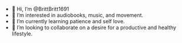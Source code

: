- 👋 Hi, I’m @BrittBritt1691
- 👀 I’m interested in audiobooks, music, and movement.
- 🌱 I’m currently learning patience and self love.
- 💞️ I’m looking to collaborate on a desire for a productive and healthy lifestyle.


<!---
BrittBritt1691/BrittBritt1691 is a ✨ special ✨ repository because its `README.md` (this file) appears on your GitHub profile.
You can click the Preview link to take a look at your changes.
--->
